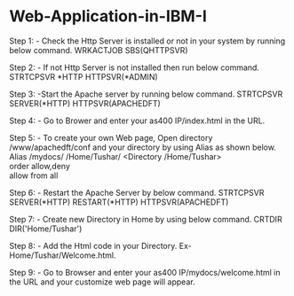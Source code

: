# Web-Application-in-IBM-I
Step 1: - Check the Http Server is installed or not in your system by running below command.
                WRKACTJOB SBS(QHTTPSVR)
 
Step 2: - If not Http Server is not installed then run below command.
STRTCPSVR *HTTP HTTPSVR(*ADMIN)

Step 3: -Start the Apache server by running below command.
STRTCPSVR SERVER(*HTTP) HTTPSVR(APACHEDFT)

Step 4: - Go to Brower and enter your as400 IP/index.html in the URL.
 
Step 5: - To create your own Web page, Open directory /www/apachedft/conf and your directory by using Alias as shown below.
Alias /mydocs/ /Home/Tushar/
<Directory /Home/Tushar>                           
  order allow,deny                                                     
  allow from all                                                       
</Directory>    
 
Step 6: - Restart the Apache Server by below command.
STRTCPSVR SERVER(*HTTP) RESTART(*HTTP) HTTPSVR(APACHEDFT)

Step 7: - Create new Directory in Home by using below command.
CRTDIR DIR('Home/Tushar')

Step 8: - Add the Html code in your Directory. Ex- Home/Tushar/Welcome.html.
 
Step 9: - Go to Browser and enter your as400 IP/mydocs/welcome.html in the URL and your customize web page will appear.      


